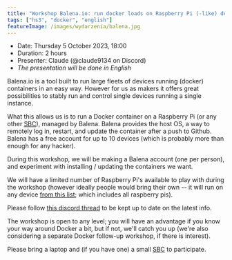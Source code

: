 ```yaml
---
title: "Workshop Balena.io: run docker loads on Raspberry Pi (-like) devices, in a stable and maintainable way"
tags: ["hs3", "docker", "english"]
featureImage: /images/wydarzenia/balena.jpg
---
```


- Date: Thursday 5 October 2023, 18:00
- Duration: 2 hours
- Presenter: Claude (@claude9134 on Discord)
- _The presentation will be done in English_

Balena.io is a tool built to run large fleets of devices running (docker) containers in an easy way.
However for us as makers it offers great possibilities to stably run and control single devices running a single instance.

What this allows us is to run a Docker container on a Raspberry Pi (or any other [SBC][1]), managed by Balena.
Balena provides the host OS, a way to remotely log in, restart, and update the container after a push to Github.
Balena has a free account for up to 10 devices (which is probably more than enough for any hacker).


During this workshop, we will be making a Balena account (one per person), and experiment with installing / updating the containers we want.

We will have a limited number of Raspberry Pi's available to play with during the workshop (however ideally people would bring their own -- it will run on any device [from this list](https://docs.balena.io/reference/hardware/devices/); which includes all raspberry pis).

Please follow [this discord thread](https://discord.com/channels/762566311930101761/1146448314171134024) to be kept up to date on the latest info.

The workshop is open to any level; you will have an advantage if you know your way around Docker a bit, but if not, we'll catch you up (we're also considering a separate Docker follow-up workshop, if there is interest).

Please bring a laptop and (if you have one) a small [SBC][1] to participate.


[1]: https://en.wikipedia.org/wiki/Single-board_computer

